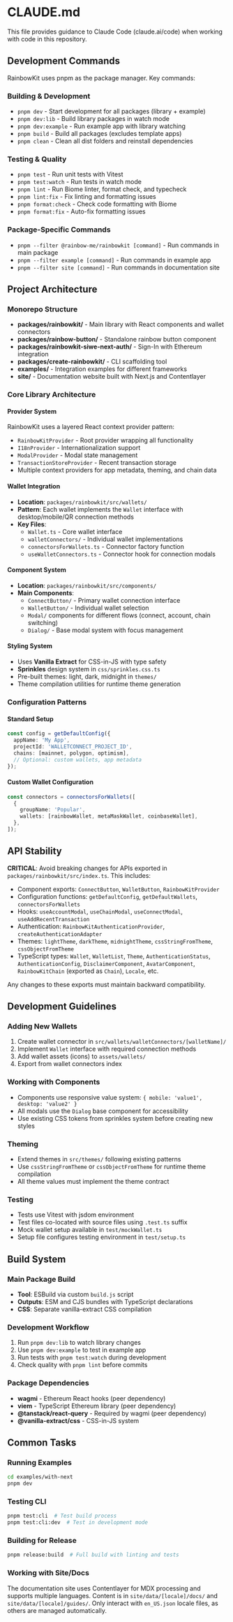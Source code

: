 # CLAUDE.md

This file provides guidance to Claude Code (claude.ai/code) when working with code in this repository.

## Development Commands

RainbowKit uses pnpm as the package manager. Key commands:

### Building & Development
- `pnpm dev` - Start development for all packages (library + example)
- `pnpm dev:lib` - Build library packages in watch mode
- `pnpm dev:example` - Run example app with library watching
- `pnpm build` - Build all packages (excludes template apps)
- `pnpm clean` - Clean all dist folders and reinstall dependencies

### Testing & Quality
- `pnpm test` - Run unit tests with Vitest
- `pnpm test:watch` - Run tests in watch mode
- `pnpm lint` - Run Biome linter, format check, and typecheck
- `pnpm lint:fix` - Fix linting and formatting issues
- `pnpm format:check` - Check code formatting with Biome
- `pnpm format:fix` - Auto-fix formatting issues

### Package-Specific Commands
- `pnpm --filter @rainbow-me/rainbowkit [command]` - Run commands in main package
- `pnpm --filter example [command]` - Run commands in example app
- `pnpm --filter site [command]` - Run commands in documentation site

## Project Architecture

### Monorepo Structure
- **packages/rainbowkit/** - Main library with React components and wallet connectors
- **packages/rainbow-button/** - Standalone rainbow button component
- **packages/rainbowkit-siwe-next-auth/** - Sign-In with Ethereum integration
- **packages/create-rainbowkit/** - CLI scaffolding tool
- **examples/** - Integration examples for different frameworks
- **site/** - Documentation website built with Next.js and Contentlayer

### Core Library Architecture

#### Provider System
RainbowKit uses a layered React context provider pattern:
- `RainbowKitProvider` - Root provider wrapping all functionality
- `I18nProvider` - Internationalization support
- `ModalProvider` - Modal state management
- `TransactionStoreProvider` - Recent transaction storage
- Multiple context providers for app metadata, theming, and chain data

#### Wallet Integration
- **Location**: `packages/rainbowkit/src/wallets/`
- **Pattern**: Each wallet implements the `Wallet` interface with desktop/mobile/QR connection methods
- **Key Files**:
  - `Wallet.ts` - Core wallet interface
  - `walletConnectors/` - Individual wallet implementations
  - `connectorsForWallets.ts` - Connector factory function
  - `useWalletConnectors.ts` - Connector hook for connection modals

#### Component System
- **Location**: `packages/rainbowkit/src/components/`
- **Main Components**:
  - `ConnectButton/` - Primary wallet connection interface
  - `WalletButton/` - Individual wallet selection
  - `Modal/` components for different flows (connect, account, chain switching)
  - `Dialog/` - Base modal system with focus management

#### Styling System
- Uses **Vanilla Extract** for CSS-in-JS with type safety
- **Sprinkles** design system in `css/sprinkles.css.ts`
- Pre-built themes: light, dark, midnight in `themes/`
- Theme compilation utilities for runtime theme generation

### Configuration Patterns

#### Standard Setup
```typescript
const config = getDefaultConfig({
  appName: 'My App',
  projectId: 'WALLETCONNECT_PROJECT_ID',
  chains: [mainnet, polygon, optimism],
  // Optional: custom wallets, app metadata
});
```

#### Custom Wallet Configuration
```typescript
const connectors = connectorsForWallets([
  {
    groupName: 'Popular',
    wallets: [rainbowWallet, metaMaskWallet, coinbaseWallet],
  },
]);
```

## API Stability

**CRITICAL**: Avoid breaking changes for APIs exported in `packages/rainbowkit/src/index.ts`. This includes:
- Component exports: `ConnectButton`, `WalletButton`, `RainbowKitProvider`
- Configuration functions: `getDefaultConfig`, `getDefaultWallets`, `connectorsForWallets`
- Hooks: `useAccountModal`, `useChainModal`, `useConnectModal`, `useAddRecentTransaction`
- Authentication: `RainbowKitAuthenticationProvider`, `createAuthenticationAdapter`
- Themes: `lightTheme`, `darkTheme`, `midnightTheme`, `cssStringFromTheme`, `cssObjectFromTheme`
- TypeScript types: `Wallet`, `WalletList`, `Theme`, `AuthenticationStatus`, `AuthenticationConfig`, `DisclaimerComponent`, `AvatarComponent`, `RainbowKitChain` (exported as `Chain`), `Locale`, etc.

Any changes to these exports must maintain backward compatibility.

## Development Guidelines

### Adding New Wallets
1. Create wallet connector in `src/wallets/walletConnectors/[walletName]/`
2. Implement `Wallet` interface with required connection methods
3. Add wallet assets (icons) to `assets/wallets/`
4. Export from wallet connectors index

### Working with Components
- Components use responsive value system: `{ mobile: 'value1', desktop: 'value2' }`
- All modals use the `Dialog` base component for accessibility
- Use existing CSS tokens from sprinkles system before creating new styles

### Theming
- Extend themes in `src/themes/` following existing patterns
- Use `cssStringFromTheme` or `cssObjectFromTheme` for runtime theme compilation
- All theme values must implement the theme contract

### Testing
- Tests use Vitest with jsdom environment
- Test files co-located with source files using `.test.ts` suffix
- Mock wallet setup available in `test/mockWallet.ts`
- Setup file configures testing environment in `test/setup.ts`

## Build System

### Main Package Build
- **Tool**: ESBuild via custom `build.js` script
- **Outputs**: ESM and CJS bundles with TypeScript declarations
- **CSS**: Separate vanilla-extract CSS compilation

### Development Workflow
1. Run `pnpm dev:lib` to watch library changes
2. Use `pnpm dev:example` to test in example app
3. Run tests with `pnpm test:watch` during development
4. Check quality with `pnpm lint` before commits

### Package Dependencies
- **wagmi** - Ethereum React hooks (peer dependency)
- **viem** - TypeScript Ethereum library (peer dependency)  
- **@tanstack/react-query** - Required by wagmi (peer dependency)
- **@vanilla-extract/css** - CSS-in-JS system

## Common Tasks

### Running Examples
```bash
cd examples/with-next
pnpm dev
```

### Testing CLI
```bash
pnpm test:cli  # Test build process
pnpm test:cli:dev  # Test in development mode
```

### Building for Release
```bash
pnpm release:build  # Full build with linting and tests
```

### Working with Site/Docs
The documentation site uses Contentlayer for MDX processing and supports multiple languages. Content is in `site/data/[locale]/docs/` and `site/data/[locale]/guides/`. Only interact with `en_US.json` locale files, as others are managed automatically.
